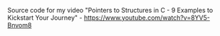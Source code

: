 Source code for my video "Pointers to Structures in C - 9 Examples to Kickstart Your Journey" - https://www.youtube.com/watch?v=8YV5-Bnvom8
